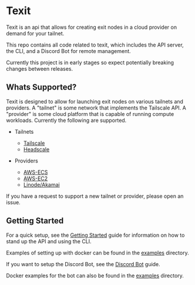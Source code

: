 # Texit

Texit is an api that allows for creating exit nodes in a cloud provider on demand for your tailnet.

This repo contains all code related to texit, which includes the API server, the CLI, and a Discord Bot for remote management.

Currently this project is in early stages so expect potentially breaking changes between releases.

## Whats Supported?

Texit is designed to allow for launching exit nodes on various tailnets and providers. A "tailnet" is some network that implements the Tailscale API. A "provider" is some cloud platform that is capable of running compute workloads. Currently the following are supported.

- Tailnets

  - [Tailscale](/docs/tailnets.md#tailscale)
  - [Headscale](/docs/tailnets.md#headscale)

- Providers
  - [AWS-ECS](/docs/providers.md#AWS-ECS)
  - [AWS-EC2](/docs/providers.md#AWS-EC2)
  - [Linode/Akamai](/docs/providers.md#Linode/Akamai)

If you have a request to support a new tailnet or provider, please open an issue.

## Getting Started

For a quick setup, see the [Getting Started](docs/getting-started.md) guide for information on how to stand up the API and using the CLI.

Examples of setting up with docker can be found in the [examples](/examples/api/docker) directory.

If you want to setup the Discord Bot, see the [Discord Bot](/docs/discord-bot.md) guide.

Docker examples for the bot can also be found in the [examples](/examples/discord/docker) directory.
